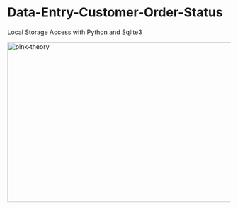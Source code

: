 # Data-Entry-Customer-Order-Status
Local Storage Access with Python and Sqlite3


<img align = "center" alt="pink-theory" width = "1000" height = "360" src = "https://user-images.githubusercontent.com/82696971/227769270-1c35695b-f8ec-4a36-a907-c36c74a527f9.png
">
